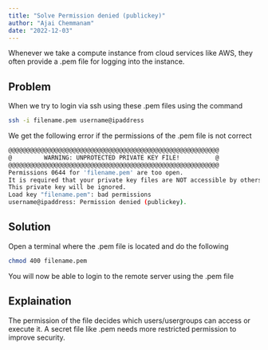 ```yaml
---
title: "Solve Permission denied (publickey)"
author: "Ajai Chemmanam"
date: "2022-12-03"
---
```


Whenever we take a compute instance from cloud services like AWS, they often provide a .pem file for logging into the instance.

## Problem

When we try to login via ssh using these .pem files using the command

```bash
ssh -i filename.pem username@ipaddress
```

We get the following error if the permissions of the .pem file is not correct

```bash
@@@@@@@@@@@@@@@@@@@@@@@@@@@@@@@@@@@@@@@@@@@@@@@@@@@@@@@@@@@
@         WARNING: UNPROTECTED PRIVATE KEY FILE!          @
@@@@@@@@@@@@@@@@@@@@@@@@@@@@@@@@@@@@@@@@@@@@@@@@@@@@@@@@@@@
Permissions 0644 for 'filename.pem' are too open.
It is required that your private key files are NOT accessible by others.
This private key will be ignored.
Load key "filename.pem": bad permissions
username@ipaddress: Permission denied (publickey).
```

## Solution

Open a terminal where the .pem file is located and do the following

```bash
chmod 400 filename.pem
```

You will now be able to login to the remote server using the .pem file

## Explaination

The permission of the file decides which users/usergroups can access or execute it.
A secret file like .pem needs more restricted permission to improve security.
